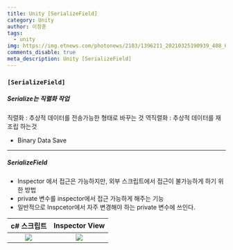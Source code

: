 ```yaml
---
title: Unity [SerializeField]
category: Unity
author: 이정훈
tags:
  - unity
img: https://img.etnews.com/photonews/2103/1396211_20210325190939_408_0012.jpg
comments_disable: true
meta_description: Unity [SerializeField]
---
```


### `[SerializeField]`

##### Serialize는 직렬화 작업
직렬화 : 추상적 데이터를 전송가능한 형태로 바꾸는 것
역직렬화 : 추상적 데이터를 재조립 하는것 
- Binary Data Save

***

##### SerializeField
-  Inspector 에서 접근은 가능하지만, 외부 스크립트에서 접근이 불가능하게 하기 위한 방법
- private 변수를 inspector에서 접근 가능하게 해주는 기능
- 일반적으로 Inspcetor에서 자주 변경해야 하는 private 변수에 쓰인다.

|c# 스크립트|Inspector View|
|:----:|:---:|
|![](https://i.imgur.com/gLYFJXJ.png)|![](https://i.imgur.com/ncX0IJZ.png)|